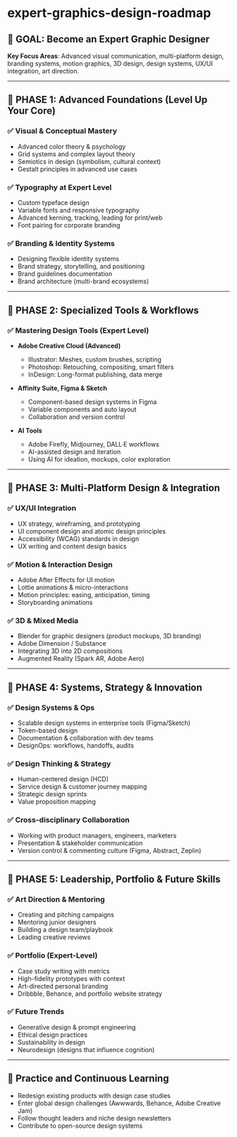 # expert-graphics-design-roadmap

## 🎯 GOAL: Become an Expert Graphic Designer

**Key Focus Areas**: Advanced visual communication, multi-platform design, branding systems, motion graphics, 3D design, design systems, UX/UI integration, art direction.

---

## 📍 PHASE 1: Advanced Foundations (Level Up Your Core)

### ✅ Visual & Conceptual Mastery

* Advanced color theory & psychology
* Grid systems and complex layout theory
* Semiotics in design (symbolism, cultural context)
* Gestalt principles in advanced use cases

### ✅ Typography at Expert Level

* Custom typeface design
* Variable fonts and responsive typography
* Advanced kerning, tracking, leading for print/web
* Font pairing for corporate branding

### ✅ Branding & Identity Systems

* Designing flexible identity systems
* Brand strategy, storytelling, and positioning
* Brand guidelines documentation
* Brand architecture (multi-brand ecosystems)

---

## 🎯 PHASE 2: Specialized Tools & Workflows

### ✅ Mastering Design Tools (Expert Level)

* **Adobe Creative Cloud (Advanced)**

  * Illustrator: Meshes, custom brushes, scripting
  * Photoshop: Retouching, compositing, smart filters
  * InDesign: Long-format publishing, data merge

* **Affinity Suite, Figma & Sketch**

  * Component-based design systems in Figma
  * Variable components and auto layout
  * Collaboration and version control

* **AI Tools**

  * Adobe Firefly, Midjourney, DALL·E workflows
  * AI-assisted design and iteration
  * Using AI for ideation, mockups, color exploration

---

## 🎯 PHASE 3: Multi-Platform Design & Integration

### ✅ UX/UI Integration

* UX strategy, wireframing, and prototyping
* UI component design and atomic design principles
* Accessibility (WCAG) standards in design
* UX writing and content design basics

### ✅ Motion & Interaction Design

* Adobe After Effects for UI motion
* Lottie animations & micro-interactions
* Motion principles: easing, anticipation, timing
* Storyboarding animations

### ✅ 3D & Mixed Media

* Blender for graphic designers (product mockups, 3D branding)
* Adobe Dimension / Substance
* Integrating 3D into 2D compositions
* Augmented Reality (Spark AR, Adobe Aero)

---

## 🎯 PHASE 4: Systems, Strategy & Innovation

### ✅ Design Systems & Ops

* Scalable design systems in enterprise tools (Figma/Sketch)
* Token-based design
* Documentation & collaboration with dev teams
* DesignOps: workflows, handoffs, audits

### ✅ Design Thinking & Strategy

* Human-centered design (HCD)
* Service design & customer journey mapping
* Strategic design sprints
* Value proposition mapping

### ✅ Cross-disciplinary Collaboration

* Working with product managers, engineers, marketers
* Presentation & stakeholder communication
* Version control & commenting culture (Figma, Abstract, Zeplin)

---

## 🎯 PHASE 5: Leadership, Portfolio & Future Skills

### ✅ Art Direction & Mentoring

* Creating and pitching campaigns
* Mentoring junior designers
* Building a design team/playbook
* Leading creative reviews

### ✅ Portfolio (Expert-Level)

* Case study writing with metrics
* High-fidelity prototypes with context
* Art-directed personal branding
* Dribbble, Behance, and portfolio website strategy

### ✅ Future Trends

* Generative design & prompt engineering
* Ethical design practices
* Sustainability in design
* Neurodesign (designs that influence cognition)

---

## 🔁 Practice and Continuous Learning

* Redesign existing products with design case studies
* Enter global design challenges (Awwwards, Behance, Adobe Creative Jam)
* Follow thought leaders and niche design newsletters
* Contribute to open-source design systems

